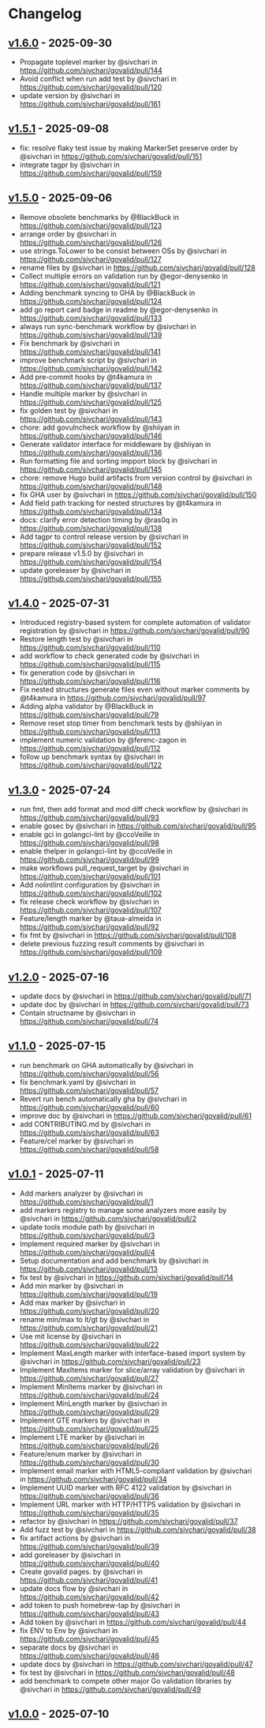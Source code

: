 # Changelog

## [v1.6.0](https://github.com/sivchari/govalid/compare/v1.5.1...v1.6.0) - 2025-09-30
- Propagate toplevel marker by @sivchari in https://github.com/sivchari/govalid/pull/144
- Avoid conflict when run add test by @sivchari in https://github.com/sivchari/govalid/pull/120
- update version by @sivchari in https://github.com/sivchari/govalid/pull/161

## [v1.5.1](https://github.com/sivchari/govalid/compare/v1.5.0...v1.5.1) - 2025-09-08
- fix: resolve flaky test issue by making MarkerSet preserve order by @sivchari in https://github.com/sivchari/govalid/pull/151
- integrate tagpr by @sivchari in https://github.com/sivchari/govalid/pull/159

## [v1.5.0](https://github.com/sivchari/govalid/compare/v1.4.0...v1.5.0) - 2025-09-06
- Remove obsolete benchmarks by @BlackBuck in https://github.com/sivchari/govalid/pull/123
- arrange order by @sivchari in https://github.com/sivchari/govalid/pull/126
- use strings.ToLower to be consist between OSs by @sivchari in https://github.com/sivchari/govalid/pull/127
- rename files by @sivchari in https://github.com/sivchari/govalid/pull/128
- Collect multiple errors on validation run by @egor-denysenko in https://github.com/sivchari/govalid/pull/121
- Adding benchmark syncing to GHA by @BlackBuck in https://github.com/sivchari/govalid/pull/124
- add go report card badge in readme by @egor-denysenko in https://github.com/sivchari/govalid/pull/133
- always run sync-benchmark workflow by @sivchari in https://github.com/sivchari/govalid/pull/139
- Fix benchmark by @sivchari in https://github.com/sivchari/govalid/pull/141
- improve benchmark script by @sivchari in https://github.com/sivchari/govalid/pull/142
- Add pre-commit hooks by @t4kamura in https://github.com/sivchari/govalid/pull/137
- Handle multiple marker by @sivchari in https://github.com/sivchari/govalid/pull/125
- fix golden test by @sivchari in https://github.com/sivchari/govalid/pull/143
- chore: add govulncheck workflow by @shiiyan in https://github.com/sivchari/govalid/pull/146
- Generate validator interface for middleware by @shiiyan in https://github.com/sivchari/govalid/pull/136
- Run formatting file and sorting impport block by @sivchari in https://github.com/sivchari/govalid/pull/145
- chore: remove Hugo build artifacts from version control by @sivchari in https://github.com/sivchari/govalid/pull/148
- fix GHA user by @sivchari in https://github.com/sivchari/govalid/pull/150
- Add field path tracking for nested structures by @t4kamura in https://github.com/sivchari/govalid/pull/134
- docs: clarify error detection timing by @ras0q in https://github.com/sivchari/govalid/pull/138
- Add tagpr to control release version by @sivchari in https://github.com/sivchari/govalid/pull/152
- prepare release v1.5.0 by @sivchari in https://github.com/sivchari/govalid/pull/154
- update goreleaser by @sivchari in https://github.com/sivchari/govalid/pull/155

## [v1.4.0](https://github.com/sivchari/govalid/compare/v1.3.0...v1.4.0) - 2025-07-31
- Introduced registry-based system for complete automation of validator registration by @sivchari in https://github.com/sivchari/govalid/pull/90
- Restore length test by @sivchari in https://github.com/sivchari/govalid/pull/110
- add workflow to check generated code by @sivchari in https://github.com/sivchari/govalid/pull/115
- fix generation code by @sivchari in https://github.com/sivchari/govalid/pull/116
- Fix nested structures generate files even without marker comments by @t4kamura in https://github.com/sivchari/govalid/pull/97
- Adding alpha validator by @BlackBuck in https://github.com/sivchari/govalid/pull/79
- Remove reset stop timer from benchmark tests by @shiiyan in https://github.com/sivchari/govalid/pull/113
- implement numeric validation by @ferenc-zagon in https://github.com/sivchari/govalid/pull/112
- follow up benchmark syntax by @sivchari in https://github.com/sivchari/govalid/pull/122

## [v1.3.0](https://github.com/sivchari/govalid/compare/v1.2.0...v1.3.0) - 2025-07-24
- run fmt, then add format and mod diff check workflow by @sivchari in https://github.com/sivchari/govalid/pull/93
- enable gosec by @sivchari in https://github.com/sivchari/govalid/pull/95
- enable gci in golangci-lint by @ccoVeille in https://github.com/sivchari/govalid/pull/98
- enable thelper in golangci-lint by @ccoVeille in https://github.com/sivchari/govalid/pull/99
- make workflows pull_request_target by @sivchari in https://github.com/sivchari/govalid/pull/101
- Add nolintlint configuration by @sivchari in https://github.com/sivchari/govalid/pull/102
- fix release check workflow by @sivchari in https://github.com/sivchari/govalid/pull/107
- Feature/length marker by @taua-almeida in https://github.com/sivchari/govalid/pull/92
- fix fmt by @sivchari in https://github.com/sivchari/govalid/pull/108
- delete previous fuzzing result comments by @sivchari in https://github.com/sivchari/govalid/pull/109

## [v1.2.0](https://github.com/sivchari/govalid/compare/v1.0.0...v1.2.0) - 2025-07-16
- update docs by @sivchari in https://github.com/sivchari/govalid/pull/71
- update doc by @sivchari in https://github.com/sivchari/govalid/pull/73
- Contain structname by @sivchari in https://github.com/sivchari/govalid/pull/74

## [v1.1.0](https://github.com/sivchari/govalid/compare/v1.0.1...v1.1.0) - 2025-07-15
- run benchmark on GHA automatically by @sivchari in https://github.com/sivchari/govalid/pull/56
- fix benchmark.yaml by @sivchari in https://github.com/sivchari/govalid/pull/57
- Revert run bench automatically gha by @sivchari in https://github.com/sivchari/govalid/pull/60
- improve doc by @sivchari in https://github.com/sivchari/govalid/pull/61
- add CONTRIBUTING.md by @sivchari in https://github.com/sivchari/govalid/pull/63
- Feature/cel marker by @sivchari in https://github.com/sivchari/govalid/pull/58

## [v1.0.1](https://github.com/sivchari/govalid/commits/v1.0.1) - 2025-07-11
- Add markers analyzer by @sivchari in https://github.com/sivchari/govalid/pull/1
- add markers registry to manage some analyzers more easily by @sivchari in https://github.com/sivchari/govalid/pull/2
- update tools module path by @sivchari in https://github.com/sivchari/govalid/pull/3
- Implement required marker by @sivchari in https://github.com/sivchari/govalid/pull/4
- Setup documentation and add benchmark by @sivchari in https://github.com/sivchari/govalid/pull/13
- fix test by @sivchari in https://github.com/sivchari/govalid/pull/14
- Add min marker by @sivchari in https://github.com/sivchari/govalid/pull/19
- Add max marker by @sivchari in https://github.com/sivchari/govalid/pull/20
- rename min/max to lt/gt by @sivchari in https://github.com/sivchari/govalid/pull/21
- Use mit license by @sivchari in https://github.com/sivchari/govalid/pull/22
- Implement MaxLength marker with interface-based import system by @sivchari in https://github.com/sivchari/govalid/pull/23
- Implement MaxItems marker for slice/array validation by @sivchari in https://github.com/sivchari/govalid/pull/27
- Implement MinItems marker by @sivchari in https://github.com/sivchari/govalid/pull/24
- Implement MinLength marker by @sivchari in https://github.com/sivchari/govalid/pull/29
- Implement GTE markers by @sivchari in https://github.com/sivchari/govalid/pull/25
- Implement LTE marker by @sivchari in https://github.com/sivchari/govalid/pull/26
- Feature/enum marker by @sivchari in https://github.com/sivchari/govalid/pull/30
- Implement email marker with HTML5-compliant validation by @sivchari in https://github.com/sivchari/govalid/pull/34
- Implement UUID marker with RFC 4122 validation by @sivchari in https://github.com/sivchari/govalid/pull/36
- Implement URL marker with HTTP/HTTPS validation by @sivchari in https://github.com/sivchari/govalid/pull/35
- refactor by @sivchari in https://github.com/sivchari/govalid/pull/37
- Add fuzz test by @sivchari in https://github.com/sivchari/govalid/pull/38
- fix artifact actions by @sivchari in https://github.com/sivchari/govalid/pull/39
- add goreleaser by @sivchari in https://github.com/sivchari/govalid/pull/40
- Create govalid pages. by @sivchari in https://github.com/sivchari/govalid/pull/41
- update docs flow by @sivchari in https://github.com/sivchari/govalid/pull/42
- add token to push homebrew-tap by @sivchari in https://github.com/sivchari/govalid/pull/43
- Add token by @sivchari in https://github.com/sivchari/govalid/pull/44
- fix ENV to Env by @sivchari in https://github.com/sivchari/govalid/pull/45
- separate docs by @sivchari in https://github.com/sivchari/govalid/pull/46
- update docs by @sivchari in https://github.com/sivchari/govalid/pull/47
- fix test by @sivchari in https://github.com/sivchari/govalid/pull/48
- add benchmark to compete other major Go validation libraries by @sivchari in https://github.com/sivchari/govalid/pull/49

## [v1.0.0](https://github.com/sivchari/govalid/commits/v1.0.0) - 2025-07-10
